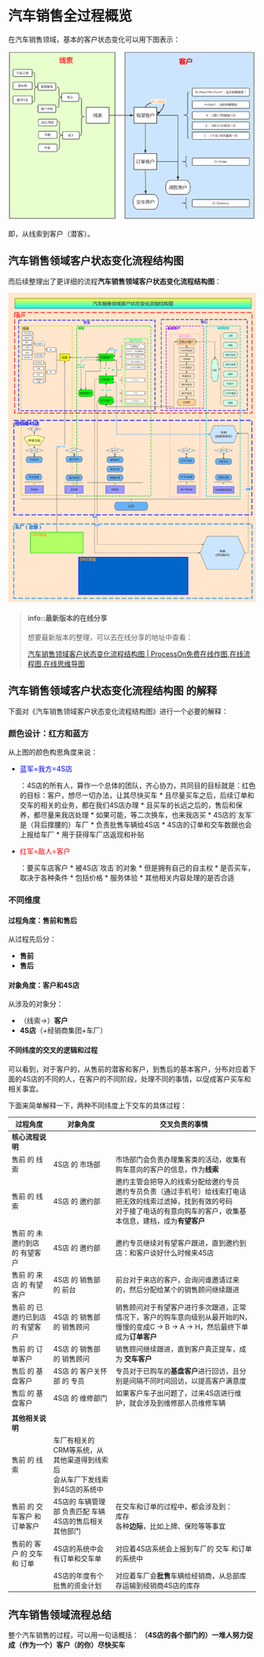 # 汽车销售全过程概览

在汽车销售领域，基本的客户状态变化可以用下图表示：

![线索到客户](../assets/img/leads_to_customer.png)

即，从线索到客户（潜客）。

## 汽车销售领域客户状态变化流程结构图

而后续整理出了更详细的流程**汽车销售领域客户状态变化流程结构图**：

![汽车销售领域客户状态变化流程结构图](../assets/img/customer_and_4s_shop_full_process.png)

> #### info::最新版本的在线分享
>
> 想要最新版本的整理，可以去在线分享的地址中查看：
>
> [汽车销售领域客户状态变化流程结构图 | ProcessOn免费在线作图,在线流程图,在线思维导图](https://www.processon.com/view/link/5a604c7ae4b0a447b9adda93)

## 汽车销售领域客户状态变化流程结构图 的解释

下面对《汽车销售领域客户状态变化流程结构图》进行一个必要的解释：

### 颜色设计：红方和蓝方

从上图的颜色构思角度来说：

* <p style="color: blue;">蓝军=我方=4S店</p>：4S店的所有人，算作一个总体的团队，齐心协力，共同目的目标就是：红色的目标：客户，想尽一切办法，让其尽快买车
  * 且尽量买车之后，后续订单和交车的相关的业务，都在我们4S店办理
  * 且买车的长远之后的，售后和保养，都尽量来我店处理
  * 如果可能，等二次换车，也来我店买
  * 4S店的`友军`是（背后撑腰的）车厂
    * 负责批售车辆给4S店
    * 4S店的订单和交车数据也会上报给车厂
      * 用于获得车厂店返现和补贴
* <p style="color: red;">红军=敌人=客户</p>：要买车店客户
  * 被4S店`攻击`的对象
  * 但是拥有自己的自主权
  * 是否买车，取决于各种条件
    * 包括价格
    * 服务体验
    * 其他相关内容处理的是否合适

### 不同维度

#### 过程角度：售前和售后

从过程先后分：

* **售前**
* **售后**

#### 对象角度：客户和4S店

从涉及的对象分：

* （线索->）**客户**
* **4S店**（+经销商集团+车厂）

#### 不同纬度的交叉的逻辑和过程

可以看到，对于客户的，从售前的潜客和客户，到售后的基本客户，分布对应着下面的4S店的不同的人，在客户的不同阶段，处理不同的事情，以促成客户买车和相关事宜。

下面来简单解释一下，两种不同纬度上下交车的具体过程：

| 过程角度 | 对象角度 | 交叉负责的事情 |
| ------- | ------ | ----------- |
| **核心流程说明** |  |  |
| 售前 的 线索 | 4S店 的 市场部 | 市场部门会负责办理集客类的活动，收集有购车意向的客户的信息，作为**线索** |
| 售前 的 线索 | 4S店 的 邀约部 | 邀约主管会把导入的线索分配给邀约专员<br/>邀约专员负责（通过手机号）给线索打电话<br/>把无效的线索过滤掉，找到有效的号码<br/>对于接了电话的有意向购车的客户，收集基本信息，建档，成为**有望客户** |
| 售前 的 未邀约到店 的 有望客户 | 4S店 的 邀约部 | 邀约专员继续对有望客户跟进，直到邀约到店：和客户谈好什么时候来4S店 |
| 售前 的 来店 的 有望客户 | 4S店 的 销售部 的 前台 | 前台对于来店的客户，会询问谁邀请过来的，然后分配给某个的销售顾问继续跟进 |
| 售前 的 已邀约已到店 的 有望客户 | 4S店 的 销售部 的 销售顾问 | 销售顾问对于有望客户进行多次跟进，正常情况下，客户的购车意向级别从最开始的N，慢慢的变成C -> B -> A -> H，然后最终下单成为**订单客户** |
| 售前 的 订单客户 | 4S店 的 销售部 的 销售顾问 | 销售顾问继续跟进，直到客户真正提车，成为 **交车客户** |
| 售后 的 基盘客户 | 4S店 的 客户关怀部 的 专员 | 专员对于已购车的**基盘客户**进行回访，且分别是间隔不同时间回访，以提高客户满意度 |
| 售后 的 基盘客户 | 4S店 的 维修部门 | 如果客户车子出问题了，过来4S店进行维护，就会涉及到维修部人员维修车辆 |
| | | |
| **其他相关说明** | | |
| 售前 的 线索 | 车厂有相关的CRM等系统，从其他渠道得到线索后<br/>会从车厂下发线索到4S店的系统中 |  |
| 售前 的 交车客户 和 订单客户 | 4S店的 车辆管理部 负责匹配 车辆<br/>4S店的售后相关其他部门 | 在交车和订单的过程中，都会涉及到：<br/>库存<br/>各种**边际**，比如上牌、保险等等事宜  | |
| 售前的 客户 的 交车 和 订单 | 4S店的系统中会有订单和交车单 | 对应着4S店系统会上报到车厂的 交车 和订单的系统中 |
|  | 4S店的年度有个批售的资金计划 | 对应着车厂会**批售**车辆给经销商，从总部库存运输到经销商4S店的库存 |

## 汽车销售领域流程总结

整个汽车销售的过程，可以用一句话概括：
**（4S店的各个部门的）一堆人努力促成（作为一个）客户（的你）尽快买车**
